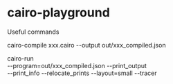 # cairo-playground
Useful commands

cairo-compile xxx.cairo --output out/xxx_compiled.json

cairo-run \
  --program=out/xxx_compiled.json --print_output \
  --print_info --relocate_prints --layout=small --tracer